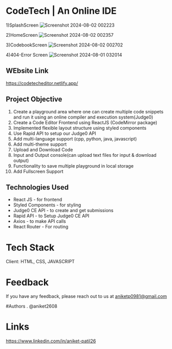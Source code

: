 # CodeTech | An Online IDE
1)SplashScreen
![Screenshot 2024-08-02 002223](https://github.com/user-attachments/assets/688725a4-1c02-4173-999b-331ff87b126b)

2)HomeScreen
![Screenshot 2024-08-02 002357](https://github.com/user-attachments/assets/5dd984e0-ceee-45dc-b327-5b46c30b969a)

3)CodebookScreen
![Screenshot 2024-08-02 002702](https://github.com/user-attachments/assets/dcef8a1a-d798-40c4-bacf-81f5a998637f)

4)404-Error Screen
![Screenshot 2024-08-01 032014](https://github.com/user-attachments/assets/2aea168c-e0db-4290-ba77-ab00d73fba42)

## WEbsite Link
https://codetecheditor.netlify.app/

## Project Objective

1. Create a playground area where one can create multiple code snippets and run it using an online compiler and execution system(Judge0)
2. Create a Code Editor Frontend using ReactJS (CodeMirror package)
3. Implemented flexible layout structure using styled components
4. Use Rapid API to setup our Judge0 API
5. Add multi-language support (cpp, python, java, javascript)
6. Add multi-theme support
7. Upload and Download Code
8. Input and Output console(can upload text files for input & download output)
9. Functionality to save multiple playground in local storage
10. Add Fullscreen Support

## Technologies Used

- React JS - for frontend
- Styled Components  - for styling
- Judge0 CE API - to create and get submissions
- Rapid API - to Setup Judge0 CE API
- Axios - to make API calls
- React Router - For routing

 # Tech Stack
 Client: HTML, CSS, JAVASCRIPT

 # Feedback
 If you have any feedback, please reach out to us at aniketp0981@gmail.com

 
 #Authors
 . @aniket2608
 
 # Links
https://www.linkedin.com/in/aniket-patil26
